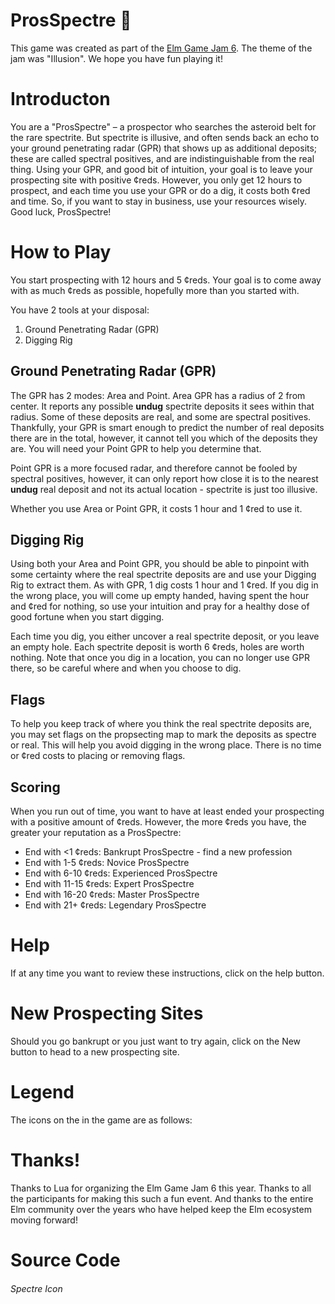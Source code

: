 # ProsSpectre 👻

This game was created as part of the [Elm Game Jam 6](https://itch.io/jam/elm-game-jam-6). The theme of the jam was "Illusion". We hope you have fun playing it!

# Introducton

You are a "ProsSpectre" – a prospector who searches the asteroid belt for the rare spectrite. But spectrite is illusive, and often sends back an echo to your ground penetrating radar (GPR) that shows up as additional deposits; these are called spectral positives, and are indistinguishable from the real thing. Using your GPR, and good bit of intuition, your goal is to leave your prospecting site with positive ¢reds. However, you only get 12 hours to prospect, and each time you use your GPR or do a dig, it costs both ¢red and time. So, if you want to stay in business, use your resources wisely. Good luck, ProsSpectre!

# How to Play

You start prospecting with 12 hours and 5 ¢reds. Your goal is to come away with as much ¢reds as possible, hopefully more than you started with.

You have 2 tools at your disposal:

1. Ground Penetrating Radar (GPR)
2. Digging Rig

## Ground Penetrating Radar (GPR)

The GPR has 2 modes: Area and Point. Area GPR has a radius of 2 from center. It reports any possible **undug** spectrite deposits it sees within that radius. Some of these deposits are real, and some are spectral positives. Thankfully, your GPR is smart enough to predict the number of real deposits there are in the total, however, it cannot tell you which of the deposits they are. You will need your Point GPR to help you determine that.

Point GPR is a more focused radar, and therefore cannot be fooled by spectral positives, however, it can only report how close it is to the nearest **undug** real deposit and not its actual location - spectrite is just too illusive.

Whether you use Area or Point GPR, it costs 1 hour and 1 ¢red to use it.

## Digging Rig

Using both your Area and Point GPR, you should be able to pinpoint with some certainty where the real spectrite deposits are and use your Digging Rig to extract them. As with GPR, 1 dig costs 1 hour and 1 ¢red. If you dig in the wrong place, you will come up empty handed, having spent the hour and ¢red for nothing, so use your intuition and pray for a healthy dose of good fortune when you start digging.

Each time you dig, you either uncover a real spectrite deposit, or you leave an empty hole. Each spectrite deposit is worth 6 ¢reds, holes are worth nothing. Note that once you dig in a location, you can no longer use GPR there, so be careful where and when you choose to dig.

## Flags

To help you keep track of where you think the real spectrite deposits are, you may set flags on the propsecting map to mark the deposits as spectre or real. This will help you avoid digging in the wrong place. There is no time or ¢red costs to placing or removing flags.

## Scoring

When you run out of time, you want to have at least ended your prospecting with a positive amount of ¢reds. However, the more ¢reds you have, the greater your reputation as a ProsSpectre:

- End with <1 ¢reds: Bankrupt ProsSpectre - find a new profession
- End with 1-5 ¢reds: Novice ProsSpectre
- End with 6-10 ¢reds: Experienced ProsSpectre
- End with 11-15 ¢reds: Expert ProsSpectre
- End with 16-20 ¢reds: Master ProsSpectre
- End with 21+ ¢reds: Legendary ProsSpectre

# Help

If at any time you want to review these instructions, click on the help button.

# New Prospecting Sites

Should you go bankrupt or you just want to try again, click on the New button to head to a new prospecting site.

# Legend

The icons on the in the game are as follows:

# Thanks!

Thanks to Lua for organizing the Elm Game Jam 6 this year. Thanks to all the participants for making this such a fun event. And thanks to the entire Elm community over the years who have helped keep the Elm ecosystem moving forward!

# Source Code

###### Spectre Icon
